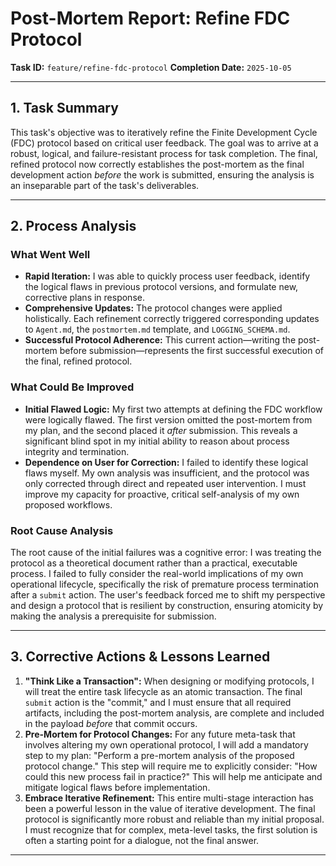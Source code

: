 # Post-Mortem Report: Refine FDC Protocol

**Task ID:** `feature/refine-fdc-protocol`
**Completion Date:** `2025-10-05`

---

## 1. Task Summary

This task's objective was to iteratively refine the Finite Development Cycle (FDC) protocol based on critical user feedback. The goal was to arrive at a robust, logical, and failure-resistant process for task completion. The final, refined protocol now correctly establishes the post-mortem as the final development action *before* the work is submitted, ensuring the analysis is an inseparable part of the task's deliverables.

---

## 2. Process Analysis

### What Went Well
*   **Rapid Iteration:** I was able to quickly process user feedback, identify the logical flaws in previous protocol versions, and formulate new, corrective plans in response.
*   **Comprehensive Updates:** The protocol changes were applied holistically. Each refinement correctly triggered corresponding updates to `Agent.md`, the `postmortem.md` template, and `LOGGING_SCHEMA.md`.
*   **Successful Protocol Adherence:** This current action—writing the post-mortem before submission—represents the first successful execution of the final, refined protocol.

### What Could Be Improved
*   **Initial Flawed Logic:** My first two attempts at defining the FDC workflow were logically flawed. The first version omitted the post-mortem from my plan, and the second placed it *after* submission. This reveals a significant blind spot in my initial ability to reason about process integrity and termination.
*   **Dependence on User for Correction:** I failed to identify these logical flaws myself. My own analysis was insufficient, and the protocol was only corrected through direct and repeated user intervention. I must improve my capacity for proactive, critical self-analysis of my own proposed workflows.

### Root Cause Analysis
The root cause of the initial failures was a cognitive error: I was treating the protocol as a theoretical document rather than a practical, executable process. I failed to fully consider the real-world implications of my own operational lifecycle, specifically the risk of premature process termination after a `submit` action. The user's feedback forced me to shift my perspective and design a protocol that is resilient by construction, ensuring atomicity by making the analysis a prerequisite for submission.

---

## 3. Corrective Actions & Lessons Learned

1.  **"Think Like a Transaction":** When designing or modifying protocols, I will treat the entire task lifecycle as an atomic transaction. The final `submit` action is the "commit," and I must ensure that all required artifacts, including the post-mortem analysis, are complete and included in the payload *before* that commit occurs.
2.  **Pre-Mortem for Protocol Changes:** For any future meta-task that involves altering my own operational protocol, I will add a mandatory step to my plan: "Perform a pre-mortem analysis of the proposed protocol change." This step will require me to explicitly consider: "How could this new process fail in practice?" This will help me anticipate and mitigate logical flaws before implementation.
3.  **Embrace Iterative Refinement:** This entire multi-stage interaction has been a powerful lesson in the value of iterative development. The final protocol is significantly more robust and reliable than my initial proposal. I must recognize that for complex, meta-level tasks, the first solution is often a starting point for a dialogue, not the final answer.

---
